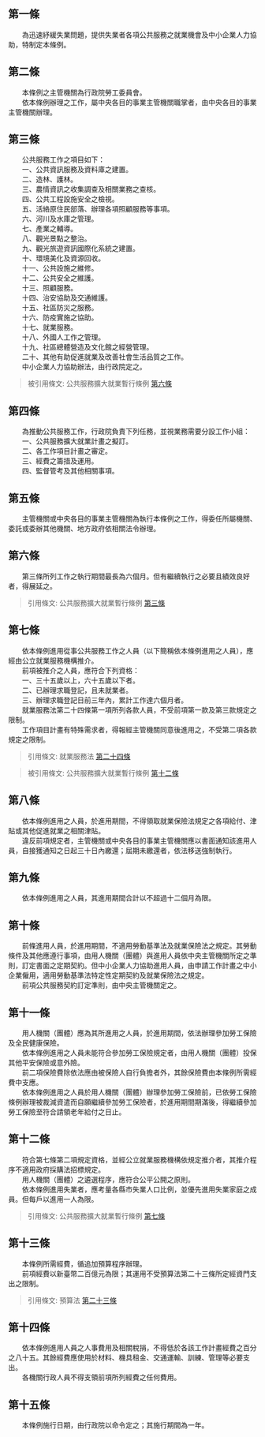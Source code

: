 第一條 
-------
　　為迅速紓緩失業問題，提供失業者各項公共服務之就業機會及中小企業人力協助，特制定本條例。  


第二條 
-------
　　本條例之主管機關為行政院勞工委員會。  
　　依本條例辦理之工作，屬中央各目的事業主管機關職掌者，由中央各目的事業主管機關辦理。  


第三條 
-------
　　公共服務工作之項目如下：  
　　一、公共資訊服務及資料庫之建置。  
　　二、造林、護林。  
　　三、農情資訊之收集調查及相關業務之查核。  
　　四、公共工程設施安全之檢視。  
　　五、活絡原住民部落、辦理各項照顧服務等事項。  
　　六、河川及水庫之管理。  
　　七、產業之輔導。  
　　八、觀光景點之整治。  
　　九、觀光旅遊資訊國際化系統之建置。  
　　十、環境美化及資源回收。  
　　十一、公共設施之維修。  
　　十二、公共安全之維護。  
　　十三、照顧服務。  
　　十四、治安協助及交通維護。  
　　十五、社區防災之服務。  
　　十六、防疫實施之協助。  
　　十七、就業服務。  
　　十八、外國人工作之管理。  
　　十九、社區總體營造及文化館之經營管理。  
　　二十、其他有助促進就業及改善社會生活品質之工作。  
　　中小企業人力協助辦法，由行政院定之。  
> 被引用條文: 公共服務擴大就業暫行條例 [第六條](../../勞動人力/人力資源/公共服務擴大就業暫行條例.md#第六條-)



第四條 
-------
　　為推動公共服務工作，行政院負責下列任務，並視業務需要分設工作小組：  
　　一、公共服務擴大就業計畫之擬訂。  
　　二、各工作項目計畫之審定。  
　　三、經費之籌措及運用。  
　　四、監督管考及其他相關事項。  


第五條 
-------
　　主管機關或中央各目的事業主管機關為執行本條例之工作，得委任所屬機關、委託或委辦其他機關、地方政府依相關法令辦理。  


第六條 
-------
　　第三條所列工作之執行期間最長為六個月。但有繼續執行之必要且績效良好者，得展延之。  
> 引用條文: 公共服務擴大就業暫行條例 [第三條](../../勞動人力/人力資源/公共服務擴大就業暫行條例.md#第三條-)



第七條 
-------
　　依本條例進用從事公共服務工作之人員（以下簡稱依本條例進用之人員），應經由公立就業服務機構推介。  
　　前項被推介之人員，應符合下列資格：  
　　一、三十五歲以上，六十五歲以下者。  
　　二、已辦理求職登記，且未就業者。  
　　三、辦理求職登記日前三年內，累計工作達六個月者。  
　　就業服務法第二十四條第一項所列各款人員，不受前項第一款及第三款規定之限制。  
　　工作項目計畫有特殊需求者，得報經主管機關同意後進用之，不受第二項各款規定之限制。  
> 引用條文: 就業服務法 [第二十四條](../../勞動人力/人力資源/就業服務法.md#第二十四條-)

> 被引用條文: 公共服務擴大就業暫行條例 [第十二條](../../勞動人力/人力資源/公共服務擴大就業暫行條例.md#第十二條-)



第八條 
-------
　　依本條例進用之人員，於進用期間，不得領取就業保險法規定之各項給付、津貼或其他促進就業之相關津貼。  
　　違反前項規定者，主管機關或中央各目的事業主管機關應以書面通知該進用人員，自接獲通知之日起三十日內繳還；屆期未繳還者，依法移送強制執行。  


第九條 
-------
　　依本條例進用之人員，其進用期間合計以不超過十二個月為限。  


第十條 
-------
　　前條進用人員，於進用期間，不適用勞動基準法及就業保險法之規定。其勞動條件及其他應遵行事項，由用人機關（團體）與進用人員依中央主管機關所定之準則，訂定書面之定期契約。但中小企業人力協助進用人員，由申請工作計畫之中小企業僱用，適用勞動基準法特定性定期契約及就業保險法之規定。  
　　前項公共服務契約訂定準則，由中央主管機關定之。  


第十一條 
---------
　　用人機關（團體）應為其所進用之人員，於進用期間，依法辦理參加勞工保險及全民健康保險。  
　　依本條例進用之人員未能符合參加勞工保險規定者，由用人機關（團體）投保其他平安保險或意外險。  
　　前二項保險費除依法應由被保險人自行負擔者外，其餘保險費由本條例所需經費中支應。  
　　依本條例進用之人員於用人機關（團體）辦理參加勞工保險前，已依勞工保險條例辦理被裁減資遣而自願繼續參加勞工保險者，於進用期間期滿後，得繼續參加勞工保險至符合請領老年給付之日止。  


第十二條 
---------
　　符合第七條第二項規定資格，並經公立就業服務機構依規定推介者，其推介程序不適用政府採購法招標規定。  
　　用人機關（團體）之遴選程序，應符合公平公開之原則。  
　　依本條例進用失業者，應考量各縣市失業人口比例，並優先進用失業家庭之成員。但每戶以進用一人為限。  
> 引用條文: 公共服務擴大就業暫行條例 [第七條](../../勞動人力/人力資源/公共服務擴大就業暫行條例.md#第七條-)



第十三條 
---------
　　本條例所需經費，循追加預算程序辦理。  
　　前項經費以新臺幣二百億元為限；其運用不受預算法第二十三條所定經資門支出之限制。  
> 引用條文: 預算法 [第二十三條](../../主計/預算/預算法.md#第二十三條-)



第十四條 
---------
　　依本條例進用人員之人事費用及相關稅捐，不得低於各該工作計畫經費之百分之八十五。其餘經費應使用於材料、機具租金、交通運輸、訓練、管理等必要支出。  
　　各機關行政人員不得支領前項所列經費之任何費用。  


第十五條 
---------
　　本條例施行日期，由行政院以命令定之；其施行期間為一年。
